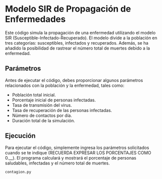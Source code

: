 # Modelo SIR de Propagación de Enfermedades

Este código simula la propagación de una enfermedad utilizando el modelo SIR (Susceptible-Infectado-Recuperado). El modelo divide a la población en tres categorías: susceptibles, infectados y recuperados. Además, se ha añadido la posibilidad de rastrear el número total de muertes debido a la enfermedad.

## Parámetros

Antes de ejecutar el código, debes proporcionar algunos parámetros relacionados con la población y la enfermedad, tales como:

- Población total inicial.
- Porcentaje inicial de personas infectadas.
- Tasa de transmisión del virus.
- Tasa de recuperación de las personas infectadas.
- Número de contactos por día.
- Duración total de la simulación.

## Ejecución

Para ejecutar el código, simplemente ingresa los parámetros solicitados cuando se te indique (RECUERDA EXPRESAR LOS PORCENTAJES COMO 0.__). El programa calculará y mostrará el porcentaje de personas saludables, infectadas y el número total de muertes.

```bash
contagion.py
